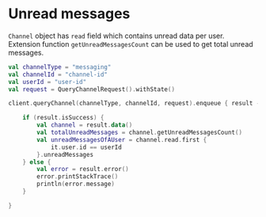 # Unread messages
`Channel` object has `read` field which contains unread data per user. Extension function `getUnreadMessagesCount` can be used to get total unread messages.
```kotlin
val channelType = "messaging"
val channelId = "channel-id"
val userId = "user-id"
val request = QueryChannelRequest().withState()

client.queryChannel(channelType, channelId, request).enqueue { result ->

    if (result.isSuccess) {
        val channel = result.data()
        val totalUnreadMessages = channel.getUnreadMessagesCount()
        val unreadMessagesOfAUser = channel.read.first {
            it.user.id == userId
        }.unreadMessages
    } else {
        val error = result.error()
        error.printStackTrace()
        println(error.message)
    }

}
```